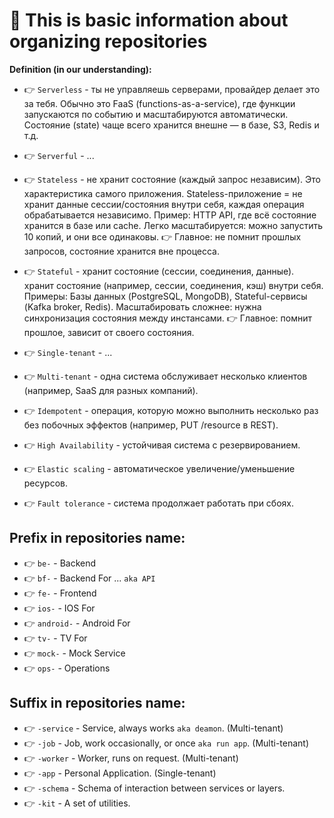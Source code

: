 # 📘 This is basic information about organizing repositories

**Definition (in our understanding):**

- 👉 `Serverless` - ты не управляешь серверами, провайдер делает это за тебя.
Обычно это FaaS (functions-as-a-service), где функции запускаются по событию и масштабируются автоматически.
Состояние (state) чаще всего хранится внешне — в базе, S3, Redis и т.д.
- 👉 `Serverful` - ...

- 👉 `Stateless` - не хранит состояние (каждый запрос независим). Это характеристика самого приложения.
Stateless-приложение = не хранит данные сессии/состояния внутри себя, каждая операция обрабатывается независимо.
Пример: HTTP API, где всё состояние хранится в базе или cache.
Легко масштабируется: можно запустить 10 копий, и они все одинаковы.
👉 Главное: не помнит прошлых запросов, состояние хранится вне процесса.
- 👉 `Stateful` - хранит состояние (сессии, соединения, данные). хранит состояние (например, сессии, соединения, кэш) внутри себя.
Примеры: Базы данных (PostgreSQL, MongoDB), Stateful-сервисы (Kafka broker, Redis).
Масштабировать сложнее: нужна синхронизация состояния между инстансами.
👉 Главное: помнит прошлое, зависит от своего состояния.

- 👉 `Single-tenant` - ...
- 👉 `Multi-tenant` - одна система обслуживает несколько клиентов (например, SaaS для разных компаний).

- 👉 `Idempotent` - операция, которую можно выполнить несколько раз без побочных эффектов (например, PUT /resource в REST).
- 👉 `High Availability` - устойчивая система с резервированием.
- 👉 `Elastic scaling` - автоматическое увеличение/уменьшение ресурсов.
- 👉 `Fault tolerance` - система продолжает работать при сбоях.

## Prefix in repositories name:
- 👉 `be-` - Backend
- 👉 `bf-` - Backend For ... `aka API`
- 👉 `fe-` - Frontend
- 👉 `ios-` - IOS For
- 👉 `android-` - Android For
- 👉 `tv-` - TV For
- 👉 `mock-` - Mock Service
- 👉 `ops-` - Operations

## Suffix in repositories name:
- 👉 `-service` - Service, always works `aka deamon`. (Multi-tenant)
- 👉 `-job` - Job, work occasionally, or once `aka run app`. (Multi-tenant)
- 👉 `-worker` - Worker, runs on request. (Multi-tenant)
- 👉 `-app` - Personal Application. (Single-tenant)
- 👉 `-schema` - Schema of interaction between services or layers.
- 👉 `-kit` - A set of utilities.
